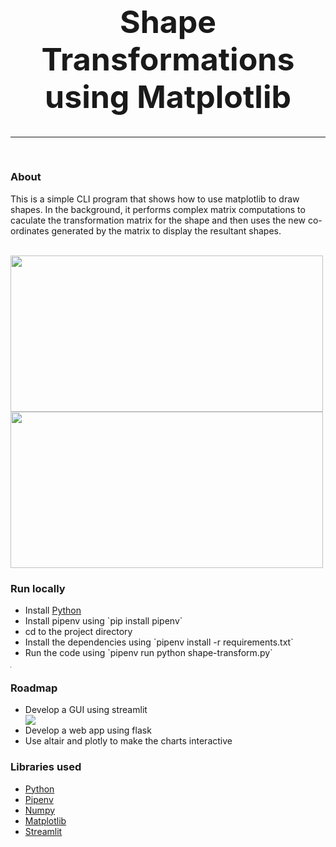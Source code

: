 <h1 align="center" style="font-size:50px;"> Shape Transformations using Matplotlib </h1>
<hr widith="0.5">
<br>
<h3 align="left">  About </h3> 
<p align="left"> This is a simple CLI program that shows how to use matplotlib to draw shapes. In the background, it performs complex matrix computations to caculate the transformation matrix for the shape and then uses the new co-ordinates generated by the matrix to display the resultant shapes. </p> </br>
<img src="https://i.ibb.co/47myDNc/matplot2.png" height="250" width="500"> <img src="https://i.ibb.co/6bBfcdH/matplot1.png" height="250" width="500">
<h3 align="left"> Run locally </h3>
<ul>
    <li> Install <a href="https://www.python.org/"> Python </a> </li>
    <li> Install pipenv using `pip install pipenv`</li>
    <li> cd to the project directory </li>
    <li> Install the dependencies using `pipenv install -r requirements.txt`</li>
    <li> Run the code using `pipenv run python shape-transform.py`</li>
</ul>
<hr width="0.5">

<h3 align="left"> Roadmap </h3>
<ul>
    <li> Develop a GUI using streamlit </li>
    <img src="https://i.ibb.co/qMSNtXM/streamlitv.png"> 
    <li> Develop a web app using flask </li>
    <li> Use altair and plotly to make the charts interactive </li>
</ul>

<h3 align="left"> Libraries used </h3>
<ul>
    <li> <a href="https://www.python.org/"> Python </a> </li>
    <li> <a href="https://www.pipenv.com/"> Pipenv </a> </li>
    <li> <a href="https://www.numpy.org/"> Numpy </a> </li>
    <li> <a href="https://matplotlib.org/"> Matplotlib </a> </li>
    <li> <a href="https://streamlit.io/"> Streamlit </a> </li>
    <!-- <li> <a href="https://altair-viz.github.io/"> Altair </a> </li> -->
    <!-- <li> <a href="https://plotly.com/"> Plotly </a> </li> -->
</ul>